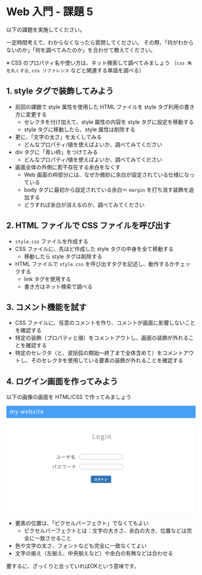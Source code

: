 # Web 入門 - 課題 5
以下の課題を実施してください。

一定時間考えて、わからなくなったら質問してください。
その際、「何がわからないのか」「何を調べてみたのか」を合わせて教えてください。

※ CSS のプロパティ名や使い方は、ネット検索して調べてみましょう
（`css 角を丸くする`, `css リファレンス` などと関連する単語を調べる）

## 1. style タグで装飾してみよう
- 前回の課題で style 属性を使用した HTML ファイルを style タグ利用の書き方に変更する
  - セレクタを付け加えて、style 属性の内容を style タグに設定を移動する
  - style タグに移動したら、style 属性は削除する
- 更に、「文字の太さ」を太くしてみる
  - どんなプロパティ/値を使えばよいか、調べてみてください
- div タグに「青い枠」をつけてみる
  - どんなプロパティ/値を使えばよいか、調べてみてください
- 画面全体の外側に若干存在する余白をなくす
  - Web 画面の枠部分には、なぜか微妙に余白が設定されている仕様になっている
  - body タグに最初から設定されている余白＝ `margin` を打ち消す装飾を追加する
  - どうすれば余白が消えるのか、調べてみてください

## 2. HTML ファイルで CSS ファイルを呼び出す

- `style.css` ファイルを作成する
- CSS ファイルに、先ほど作成した style タグの中身を全て移動する
  - 移動したら style タグは削除する
- HTML ファイルで `style.css` を呼び出すタグを記述し、動作するかチェックする
  - link タグを使用する
  - 書き方はネット検索で調べる

## 3. コメント機能を試す

- CSS ファイルに、任意のコメントを作り、コメントが画面に影響しないことを確認する
- 特定の装飾（プロパティと値）をコメントアウトし、画面の装飾が外れることを確認する
- 特定のセレクタ（と、波括弧の開始〜終了まで全体含めて）をコメントアウトし、そのセレクタを使用している要素の装飾が外れることを確認する

## 4. ログイン画面を作ってみよう
以下の画像の画面を HTML/CSS で作ってみましょう

![Task image](./assets/task_5.png)

- 要素の位置は、「ピクセルパーフェクト」でなくてもよい
  - ピクセルパーフェクトとは：文字の大きさ、余白の大き、位置などは完全に一致させること
- 色や文字の太さ、フォントなども完全に一致なくてよい
- 文字の揃え（左揃え、中央揃えなど）や余白の有無などは合わせる

要するに、ざっくりと合っていればOKという意味です。
